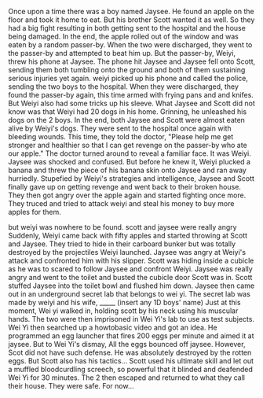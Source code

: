 Once upon a time there was a boy named Jaysee. He found an apple on the floor and took it home to eat.
But his brother Scott wanted it as well. So they had a big fight resulting in both getting sent to the hospital and the house being damaged. 
In the end, the apple rolled out of the window and was eaten by a random passer-by. 
When the two were discharged, they went to the passer-by and attempted to beat him up. But the passer-by, Weiyi, threw his phone at Jaysee. 
The phone hit Jaysee and Jaysee fell onto Scott, sending them both tumbling onto the ground and both of them sustaining serious injuries yet again. 
weiyi picked up his phone and called the police, sending the two boys to the hospital. 
When they were discharged, they found the passer-by again, this time armed with frying pans and and knifes. 
But Weiyi also had some tricks up his sleeve. What Jaysee and Scott did not know was that Weiyi had 20 dogs in his home. Grinning, he unleashed his dogs on the 2 boys. 
In the end, both Jaysee and Scott were almost eaten alive by Weiyi's dogs. They were sent to the hospital once again with bleeding wounds. 
This time, they told the doctor, "Please help me get stronger and healthier so that I can get revenge on the passer-by who ate our apple." The doctor turned around to reveal a familiar face. 
It was Weiyi. 
Jaysee was shocked and confused. But before he knew it, Weiyi plucked a banana and threw the piece of his banana skin onto Jaysee and ran away hurriedly. 
Stupefied by Weiyi's strategies and intelligence, Jaysee and Scott finally gave up on getting revenge and went back to their broken house. 
They then got angry over the apple again and started fighting once more. 
They truced and tried to attack weiyi and steal his money to buy more apples for them.

but weiyi was nowhere to be found. 
scott and jaysee were really angry
Suddenly, Weiyi came back with fifty apples and started throwing at Scott and Jaysee. They tried to hide in their carboard bunker but was totally destroyed by the projectiles Weiyi launched. Jaysee was angry at Weiyi's attack and confronted him with his slipper. Scott was hiding inside a cubicle as he was to scared to follow Jaysee and confront Weiyi. Jaysee was really angry and went to the toilet and busted the cubicle door Scott was in. 
Scott stuffed Jaysee into the toilet bowl and flushed him down. Jaysee then came out in an underground secret lab that belongs to wei yi.
The secret lab was made by weiyi and his wife, _____ (insert any 1D boys' name)
Just at this moment, Wei yi walked in, holding scott by his neck using his muscular hands. 
The two were then imprisoned in Wei Yi's lab to use as test subjects. Wei Yi then searched up a howtobasic video and got an idea.
He programmed an egg launcher that fires 200 eggs per minute and aimed it at jaysee.
But to Wei Yi's dismay, All the eggs bounced off jaysee. However, Scot did not have such defense. He was absolutely destroyed by the rotten eggs.
But Scott also has his tactics...
Scott used his ultimate skill and let out a muffled bloodcurdling screech, so powerful that it blinded and deafended Wei Yi for 30 minutes.
The 2 then escaped and returned to what they call their house.
They were safe.
For now...
